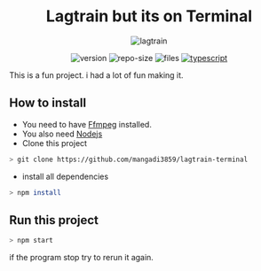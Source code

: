 
<div align="center">

# Lagtrain but its on Terminal

![lagtrain](https://encrypted-tbn0.gstatic.com/images?q=tbn:ANd9GcSAwEFvvuVlg4lPcIZGLoeEb6kWKP3cJDzeYQ&usqp=CAU)

![version](https://img.shields.io/github/package-json/v/mangadi3859/lagtrain-terminal?logo=json&logoColor=blue&style=flat-square)
![repo-size](https://img.shields.io/github/repo-size/mangadi3859/lagtrain-terminal?color=yellow&logo=square&logoColor=yellow&style=flat-square)
![files](https://img.shields.io/github/directory-file-count/mangadi3859/lagtrain-terminal?color=yellow&label=Files&logo=files&logoColor=yellow&style=flat-square)
[![typescript](https://img.shields.io/github/package-json/dependency-version/mangadi3859/lagtrain-terminal/dev/typescript?logo=typescript&style=flat-square)](https://www.npmjs.com/package/typescript)



</div>


This is a fun project. i had a lot of fun making it.

## How to install
- You need to have [Ffmpeg](https://ffmpeg.org) installed.
- You also need [Nodejs](https://nodejs.org)
- Clone this project
```bash
> git clone https://github.com/mangadi3859/lagtrain-terminal
```

- install all dependencies
```bash
> npm install
```

## Run this project
```bash
> npm start
```

if the program stop try to rerun it again.
